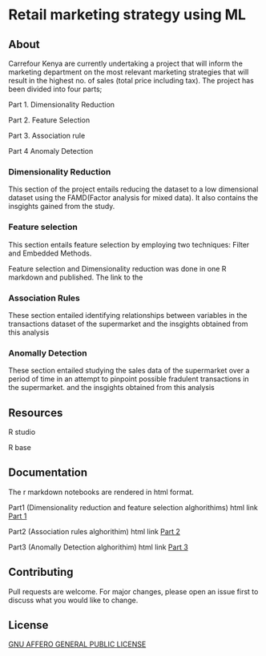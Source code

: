 # Retail marketing strategy using ML 

## About
Carrefour Kenya are currently undertaking a project that will inform the marketing department on the most relevant marketing strategies that will result in the highest no. of sales (total price including tax). The project has been divided into four parts;

  Part 1. Dimensionality Reduction
  
  Part 2. Feature Selection
  
  Part 3. Association rule
  
  Part 4 Anomaly Detection

### Dimensionality Reduction 

This section of the project entails reducing the dataset to a low dimensional dataset using the FAMD(Factor analysis for mixed data). It also contains the insgights gained from the study.

### Feature selection
This section entails feature selection by employing two techniques: Filter and Embedded Methods.

Feature selection and Dimensionality reduction was done in one R markdown and published. The link to the

### Association Rules

These section entailed identifying relationships between variables in the transactions dataset of the supermarket and the insgights obtained from this analysis

### Anomally Detection

These section entailed studying the sales data of the supermarket over a period of time in an attempt to pinpoint possible fradulent transactions in the supermarket.
and the insgights obtained from this analysis

## Resources

R studio

R base

## Documentation

The r markdown notebooks are rendered in html format.

  Part1 (Dimensionality reduction and feature selection alghorithims) html link [Part 1](https://rpubs.com/KipropSang/914467)
  
  Part2 (Association rules alghorithim) html link [Part 2](https://rpubs.com/KipropSang/914474)
  
  Part3 (Anomally Detection alghorithim) html link [Part 3]( https://rpubs.com/KipropSang/914476)

## Contributing
Pull requests are welcome. For major changes, please open an issue first to discuss what you would like to change.

## License
[GNU AFFERO GENERAL PUBLIC LICENSE](http://www.gnu.org/licenses/agpl-3.0-standalone.html/)

